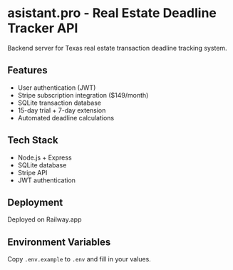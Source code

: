 # asistant.pro - Real Estate Deadline Tracker API

Backend server for Texas real estate transaction deadline tracking system.

## Features
- User authentication (JWT)
- Stripe subscription integration ($149/month)
- SQLite transaction database
- 15-day trial + 7-day extension
- Automated deadline calculations

## Tech Stack
- Node.js + Express
- SQLite database
- Stripe API
- JWT authentication

## Deployment
Deployed on Railway.app

## Environment Variables
Copy `.env.example` to `.env` and fill in your values.